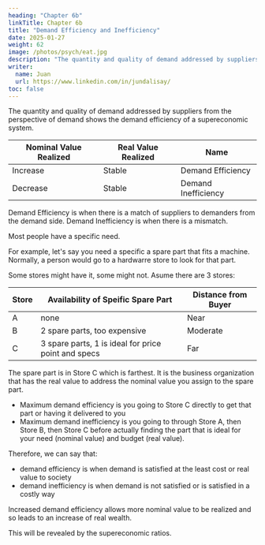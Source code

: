 ```yaml
---
heading: "Chapter 6b"
linkTitle: Chapter 6b
title: "Demand Efficiency and Inefficiency"
date: 2025-01-27
weight: 62
image: /photos/psych/eat.jpg
description: "The quantity and quality of demand addressed by suppliers from the perspective of demand shows the demand efficiency of a supereconomic system"
writer:
  name: Juan
  url: https://www.linkedin.com/in/jundalisay/
toc: false
---
```



The quantity and quality of demand addressed by suppliers from the perspective of demand shows the demand efficiency of a supereconomic system.   

Nominal Value Realized | Real Value Realized | Name
--- | --- | ---
Increase | Stable | Demand Efficiency
Decrease | Stable | Demand Inefficiency

Demand Efficiency is when there is a match of suppliers to demanders from the demand side. Demand Inefficiency is when there is a mismatch.

Most people have a specific need.

For example, let's say you need a specific  a spare part that fits a machine. Normally, a person would go to a hardwarre store to look for that part.

Some stores might have it, some might not. Asume there are 3 stores:

Store | Availability of Speific Spare Part | Distance from Buyer
--- | --- | ---
A | none | Near
B | 2 spare parts, too expensive | Moderate
C | 3 spare parts, 1 is ideal for price point and specs | Far

The spare part is in Store C which is farthest. It is the business organization that has the real value to address the nominal value you assign to the spare part. 

- Maximum demand efficiency is you going to Store C directly to get that part or having it delivered to you 
- Maximum demand inefficiency is you going to through Store A, then Store B, then Store C before actually finding the part that is ideal for your need (nominal value) and budget (real value).

Therefore, we can say that:
- demand efficiency is when demand is satisfied at the least cost or real value to society 
- demand inefficiency is when demand is not satisfied or is satisfied in a costly way

Increased demand efficiency allows more nominal value to be realized and so leads to an increase of real wealth.

This will be revealed by the supereconomic ratios. 
